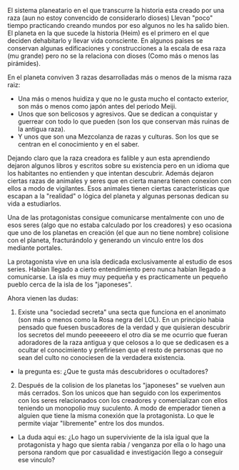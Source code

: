 El sistema planeatario en el que transcurre la historia esta creado por una raza (aun no estoy convencido de considerarlo dioses)
Llevan "poco" tiempo practicando creando mundos por eso algunos no les ha salido bien. El planeta en la que sucede la historia (Heim) es el primero en el que deciden dehabitarlo y llevar vida consciente. En algunos paises se conservan algunas edificaciones y construcciones a la escala de esa raza (mu grande) pero no se la relaciona con dioses (Como más o menos las pirámides).

En el planeta conviven 3 razas desarrolladas más o menos de la misma raza raiz:

- Una más o menos huidiza y que no le gusta mucho el contacto exterior, son más o menos como japón antes del periodo Meiji.
- Unos que son belicosos y agresivos. Que se dedican a conquistar y guerrear con todo lo que pueden (son los que conservan más ruinas de la antigua raza).
- Y unos que son una Mezcolanza de razas y culturas. Son los que se centran en el conocimiento y en el saber.

Dejando claro que la raza creadora es falible y aun esta aprendiendo dejaron algunos libros y escritos sobre su existencia pero en un idioma que los habitantes no entienden y que intentan descubrir.
Además dejaron ciertas razas de animales y seres que en cierta manera tienen conexion con ellos a modo de vigilantes. Esos animales tienen ciertas características que escapan a la "realidad" o lógica del planeta y algunas personas dedican su vida a estudiarlos.

Una de las protagonistas consigue comunicarse mentalmente con uno de esos seres (algo que no estaba calculado por los creadores) y eso ocasiona que uno de los planetas en creación  (el que aun no tiene nombre) colisione con el planeta, fracturándolo y generando un vinculo entre los dos mediante portales.

La protagonista vive en una isla dedicada exclusivamente al estudio de esos series. Habían llegado a cierto entendimiento pero nunca habían llegado a comunicarse.
La isla es muy muy pequeña y es practicamente un pequeño pueblo cerca de la isla de los "japoneses".

Ahora vienen las dudas:

1. Existe una "sociedad secreta" una secta que funciona en el anonimato (son más o menos como la Rosa negra del LOL). En un principio habia pensado que fuesen buscadores de la verdad y que quisieran descubrir los secretos del mundo peeeeeero el otro dia se me ocurrio que fueran adoradores de la raza antigua y que celosos a lo que se dedicasen es a ocultar el conocimiento y prefiriesen que el resto de personas que no sean del culto no conociesen de la verdadera existencia.

- la pregunta es: ¿Que te gusta más descubridores o ocultadores?

2. Después de la colision de los planetas los "japoneses" se vuelven aun más cerrados. Son los unicos que han seguido con los experimentos con los seres relacionados con los creadores y comercializan con ellos teniendo un monopolio muy suculento. A modo de emperador tienen a alguien que tiene la misma conexión que la protagonista. Lo que le permite viajar "libremente" entre los dos mundos.

- La duda aqui es: ¿Lo hago un superviviente de la isla igual que la protagonista y hago que sienta rabia / venganza por ella o lo hago una persona random que por casualidad e investigación llego a conseguir ese vinculo? 




